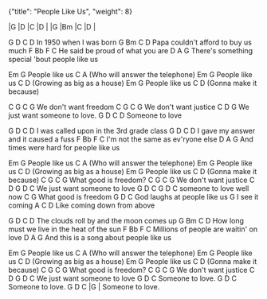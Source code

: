 {"title": "People Like Us", "weight": 8}

|G   |D   |C   |D   |
|G   |Bm  |C   |D   |

G    D             C  D
In 1950 when I was born
G             Bm               C   D
Papa couldn't afford to buy us much
F          Bb                F   C
He said be proud of what you are
D                 A                         G
There's something special 'bout people like us

Em          G
People like us
C                    A
(Who will answer the telephone)
Em          G
People like us
C                    D
(Growing as big as a house)
Em          G
People like us
C                    D
(Gonna make it because)

   C          G      C  G
We don't want freedom
   C          G      C  G
We don't want justice
   C       D            G
We just want someone to love.
G             D  C  D
Someone to love

G              D                      C  D
I was called upon in the 3rd grade class
G          D                       C  D
I gave my answer and it caused a fuss
F           Bb                F  C
I'm not the same as ev'ryone else
D              A                    G
And times were hard for people like us

Em          G
People like us
C                    A
(Who will answer the telephone)
Em          G
People like us
C                    D
(Growing as big as a house)
Em          G
People like us
C                    D
(Gonna make it because)
   C          G      C  G
What good is freedom?
   C          G      C  G
We don't want justice
   C       D            G     D   C
We just want someone to love
            G  D  C          G D C
someone to love      well now
C             G
What good is freedom
G             D           C
God laughs at people like us
         G
I see it coming
A           C           D
Like coming down from above

G                D                    C  D
The clouds roll by and the moon comes up
G                Bm                      C   D
How long must we live in the heat of the sun
F           Bb                      F  C
Millions of people are waitin' on love
D             A                      G
And this is a song about people like us


Em          G
People like us
C                    A
(Who will answer the telephone)
Em          G
People like us
C                    D
(Growing as big as a house)
Em          G
People like us
C                    D
(Gonna make it because)
   C          G      C  G
What good is freedom?
   C          G      C  G
We don't want justice
   C       D            G     D   C
We just want someone to love
            G  D  C
Someone to love.
            G  D  C
Someone to love.
            G  D  C    |G   |
Someone to love.
